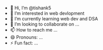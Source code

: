 - 👋 Hi, I’m @tishank5
- 👀 I’m interested in web devlopment
- 🌱 I’m currently learning web dev and DSA
- 💞️ I’m looking to collaborate on ...
- 📫 How to reach me ...
- 😄 Pronouns: ...
- ⚡ Fun fact: ...

<!---
tishank5/tishank5 is a ✨ special ✨ repository because its `README.md` (this file) appears on your GitHub profile.
You can click the Preview link to take a look at your changes.
--->
